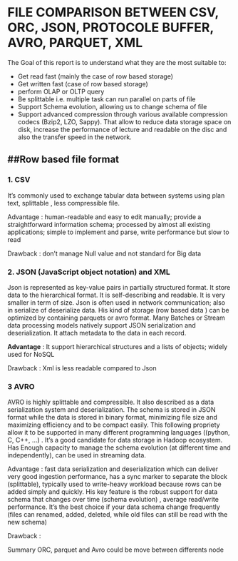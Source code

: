 

# FILE COMPARISON BETWEEN CSV, ORC, JSON, PROTOCOLE BUFFER, AVRO, PARQUET, XML #

The Goal of this report is to understand what they are the most suitable to:
+	Get read fast (mainly the case of row based storage)
+	Get written fast (case of row based storage)
+	perform OLAP or OLTP query 
+	Be splittable i.e. multiple task can run parallel on parts of file
+	Support Schema evolution, allowing us to change schema of file
+	Support advanced compression through various available compression codecs (Bzip2, LZO, Sappy). That allow to reduce data storage space on disk, increase the performance of lecture and readable on the disc and also the transfer speed in the network.



##**Row based file format**
------
### 1. CSV

It’s commonly used to exchange tabular data between systems using plan text, splittable , less compressible file.

Advantage : human-readable and easy to edit manually; provide a straightforward information schema;  processed by almost all existing applications; simple to implement and parse, write performance but slow to read

Drawback : don’t manage Null value and not standard for Big data

### 2. JSON (JavaScript object notation) and XML

Json is represented as key-value pairs in partially structured format. It store data to the hierarchical format. It is self-describing and readable. It is very smaller in term of size. Json is often used in network communication; also in serialize of deserialize data. His kind of storage (row based data ) can be optimized by containing parquets or avro format.
Many Batches or Stream data processing models natively support JSON serialization and deserialization. It attach metadata to the data in each record. 

__Advantage__ : It support hierarchical structures and a lists of objects; widely used for NoSQL 

Drawback : Xml is less readable compared to Json

### 3 AVRO

AVRO is highly splittable and compressible. It also described as a data serialization system and deserialization. The schema is stored in JSON format while the data is stored in binary format, minimizing file size and maximizing efficiency and to be compact easily. This following propriety allow it to be supported in many different programming languages ((python, C, C++, …) .
It’s a good candidate for data storage in Hadoop ecosystem. Has Enough capacity to manage the schema evolution (at different time and independently), can be used in streaming data.

Advantage : fast data serialization and deserialization which can deliver very good ingestion performance, has a sync marker to separate the block (splittable), typically used to write-heavy workload because rows can be added simply and quickly. His key feature is the robust support for data schema that changes over time (schema evolution) , average read/write performance. It’s the best choice if your data schema change frequently (files can renamed, added, deleted, while old files can still be read with the new schema)

Drawback : 


Summary
ORC, parquet and Avro could be move between differents node 
